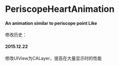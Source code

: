 # PeriscopeHeartAnimation

#### An animation similar to periscope point Like

修改历史：

#### 2015.12.22
修改UIView为CALayer，提高在大量显示时的性能
